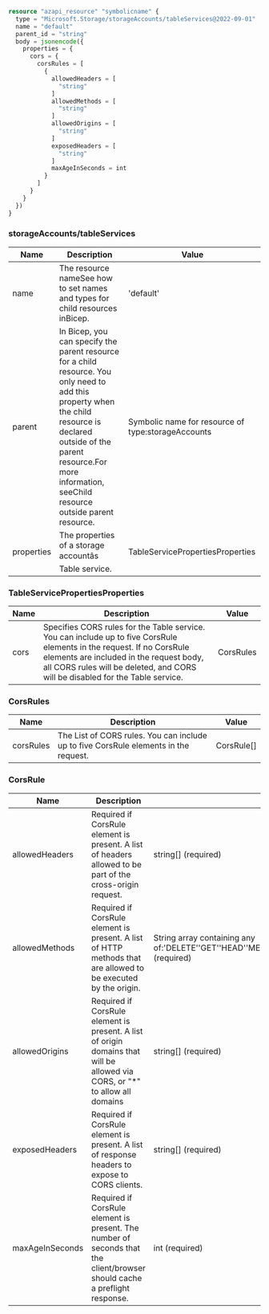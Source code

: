 ```terraform
resource "azapi_resource" "symbolicname" {
  type = "Microsoft.Storage/storageAccounts/tableServices@2022-09-01"
  name = "default"
  parent_id = "string"
  body = jsonencode({
    properties = {
      cors = {
        corsRules = [
          {
            allowedHeaders = [
              "string"
            ]
            allowedMethods = [
              "string"
            ]
            allowedOrigins = [
              "string"
            ]
            exposedHeaders = [
              "string"
            ]
            maxAgeInSeconds = int
          }
        ]
      }
    }
  })
}

```

### storageAccounts/tableServices

| Name | Description | Value |
|-|-|-|
| name | The resource nameSee how to set names and types for child resources inBicep. | 'default' |
| parent | In Bicep, you can specify the parent resource for a child resource. You only need to add this property when the child resource is declared outside of the parent resource.For more information, seeChild resource outside parent resource. | Symbolic name for resource of type:storageAccounts |
| properties | The properties of a storage accountâs Table service. | TableServicePropertiesProperties |


### TableServicePropertiesProperties

| Name | Description | Value |
|-|-|-|
| cors | Specifies CORS rules for the Table service. You can include up to five CorsRule elements in the request. If no CorsRule elements are included in the request body, all CORS rules will be deleted, and CORS will be disabled for the Table service. | CorsRules |


### CorsRules

| Name | Description | Value |
|-|-|-|
| corsRules | The List of CORS rules. You can include up to five CorsRule elements in the request. | CorsRule[] |


### CorsRule

| Name | Description | Value |
|-|-|-|
| allowedHeaders | Required if CorsRule element is present. A list of headers allowed to be part of the cross-origin request. | string[] (required) |
| allowedMethods | Required if CorsRule element is present. A list of HTTP methods that are allowed to be executed by the origin. | String array containing any of:'DELETE''GET''HEAD''MERGE''OPTIONS''PATCH''POST''PUT' (required) |
| allowedOrigins | Required if CorsRule element is present. A list of origin domains that will be allowed via CORS, or "*" to allow all domains | string[] (required) |
| exposedHeaders | Required if CorsRule element is present. A list of response headers to expose to CORS clients. | string[] (required) |
| maxAgeInSeconds | Required if CorsRule element is present. The number of seconds that the client/browser should cache a preflight response. | int (required) |


